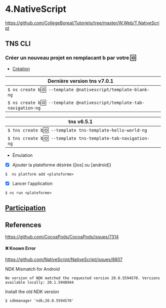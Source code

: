 # 4.NativeScript

https://github.com/CollegeBoreal/Tutoriels/tree/master/W.Web/T.NativeScript


## TNS CLI

### Créer un nouveau projet en remplacant b<mon ID> par votre :id:

* [Création](https://docs.nativescript.org/tooling/docs-cli/project/creation/create)

|  Dernière version tns v7.0.1                                                                 |                                   |
|-----------------------------------------------------------------------------|-----------------------------------|
| `$ ns create b`:id:` --template @nativescript/template-blank-ng`           |                                   |
| `$ ns create b`:id:` --template @nativescript/template-tab-navigation-ng`  |                                   |


|  tns v6.5.1                                                       |            |
|-------------------------------------------------------------------|------------|
| `$ tns create b`:id:` --template tns-template-hello-world-ng`     |            |
| `$ tns create b`:id:` --template tns-template-tab-navigation-ng`  |            |


* Émulation

- [x] Ajouter la plateforme désirée ([ios] ou [android])

```
$  ns platform add <plateforme>
```

- [x] Lancer l'application

```
$ ns run <plateforme>
```

## [Participation](Participation.md)


## References

https://github.com/CocoaPods/CocoaPods/issues/7314

#### :x: Known Error

https://github.com/NativeScript/NativeScript/issues/8807

NDK Mismatch for Android

```
No version of NDK matched the requested version 20.0.5594570. Versions available locally: 20.1.5948944
```

Install the old NDK version

```
$ sdkmanager 'ndk;20.0.5594570'
```
